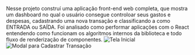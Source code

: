 Nesse projeto construí uma aplicação front-end web completa, que mostra um dashboard no qual o usuário consegue controloar seus gastos e despesas, cadastrando uma nova transação e classificando a como ENTRADA ou SAÍDA. Foi analisado como performar aplicações com o React entendendo como funcionam os algoritmos internos da biblioteca e todo fluxo de renderização de componentes.
![Tela Inicial](https://github.com/igortejo/Projetos-React-RocketSeat/blob/main/03-dt-money/src/ImgsGit/img01.png)
![Modal para Cadastrar Transação](https://github.com/igortejo/Projetos-React-RocketSeat/blob/main/03-dt-money/src/ImgsGit/img02.png)


